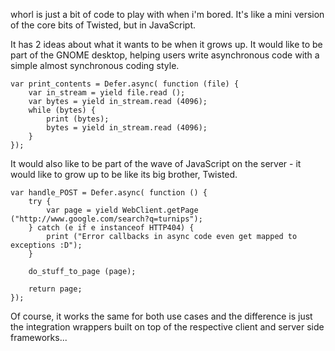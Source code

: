 
whorl is just a bit of code to play with when i'm bored. It's like a mini version of the core bits of Twisted, but in JavaScript.

It has 2 ideas about what it wants to be when it grows up. It would like to be part of the GNOME desktop, helping users write asynchronous code with a simple almost synchronous coding style.

    var print_contents = Defer.async( function (file) {
        var in_stream = yield file.read ();
        var bytes = yield in_stream.read (4096);
        while (bytes) {
            print (bytes);
            bytes = yield in_stream.read (4096);
        }
    });

It would also like to be part of the wave of JavaScript on the server - it would like to grow up to be like its big brother, Twisted.

    var handle_POST = Defer.async( function () {
        try {
            var page = yield WebClient.getPage ("http://www.google.com/search?q=turnips");
        } catch (e if e instanceof HTTP404) {
            print ("Error callbacks in async code even get mapped to exceptions :D");
        }

        do_stuff_to_page (page);

        return page;
    });

Of course, it works the same for both use cases and the difference is just the integration wrappers built on top of the respective client and server side frameworks...


